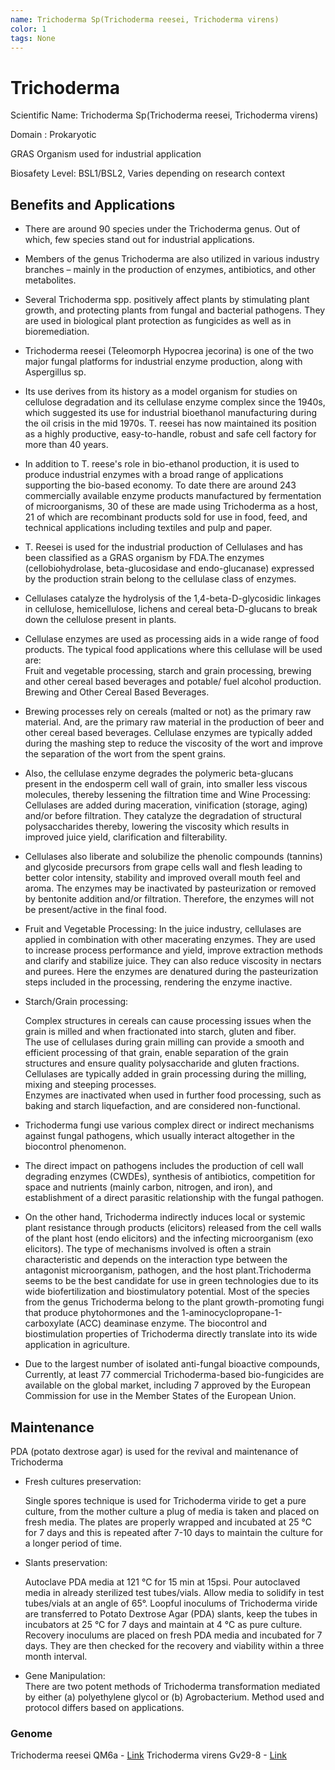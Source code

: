```yaml
---
name: Trichoderma Sp(Trichoderma reesei, Trichoderma virens)
color: 1
tags: None
---
```

# Trichoderma

Scientific Name: Trichoderma Sp(Trichoderma reesei, Trichoderma virens)

Domain : Prokaryotic

GRAS Organism used for industrial application

Biosafety Level: BSL1/BSL2, Varies depending on research context

## Benefits and Applications

- There are around 90 species under the Trichoderma genus. Out of which, few species
stand out for industrial applications.  
- Members of the genus Trichoderma are also utilized in various industry branches –
mainly in the production of enzymes, antibiotics, and other metabolites.  
- Several Trichoderma spp. positively affect plants by stimulating plant growth, and
protecting plants from fungal and bacterial pathogens. They are used in biological plant
protection as fungicides as well as in bioremediation.  
- Trichoderma reesei (Teleomorph Hypocrea jecorina) is one of the two major fungal
platforms for industrial enzyme production, along with Aspergillus sp.  
- Its use derives from its history as a model organism for studies on cellulose degradation
and its cellulase enzyme complex since the 1940s, which suggested its use for industrial
bioethanol manufacturing during the oil crisis in the mid 1970s. T. reesei has now
maintained its position as a highly productive, easy-to-handle, robust and safe cell
factory for more than 40 years.  
- In addition to T. reese's role in bio-ethanol production, it is used to produce industrial
enzymes with a broad range of applications supporting the bio-based economy. To date there are
around 243 commercially available enzyme products manufactured by fermentation of
microorganisms, 30 of these are made using Trichoderma as a host, 21 of which are
recombinant products sold for use in food, feed, and technical applications including
textiles and pulp and paper.  
- T. Reesei is used for the industrial production of Cellulases and has been classified as a
GRAS organism by FDA.The enzymes (cellobiohydrolase, beta-glucosidase and
endo-glucanase) expressed by the production strain belong to the cellulase class of
enzymes.
- Cellulases catalyze the hydrolysis of the 1,4-beta-D-glycosidic linkages in cellulose,
hemicellulose, lichens and cereal beta-D-glucans to break down the cellulose present in
plants.  
- Cellulase enzymes are used as processing aids in a wide range of food products. The
typical food applications where this cellulase will be used are:  
Fruit and vegetable processing, starch and grain processing, brewing and other cereal
based beverages and potable/ fuel alcohol production. Brewing and Other Cereal Based
Beverages.  
- Brewing processes rely on cereals (malted or not) as the primary raw material. And, are
the primary raw material in the production of beer and other cereal based beverages.
Cellulase enzymes are typically added during the mashing step to reduce the viscosity of
the wort and improve the separation of the wort from the spent grains.  
- Also, the cellulase enzyme degrades the polymeric beta-glucans present in the
endosperm cell wall of grain, into smaller less viscous molecules, thereby lessening the
filtration time and Wine Processing: Cellulases are added during maceration, vinification
(storage, aging) and/or before filtration. They catalyze the degradation of structural
polysaccharides thereby, lowering the viscosity which results in improved juice yield,
clarification and filterability.  
- Cellulases also liberate and solubilize the phenolic compounds (tannins) and glycoside
precursors from grape cells wall and flesh leading to better color intensity, stability and
improved overall mouth feel and aroma. The enzymes may be inactivated by
pasteurization or removed by bentonite addition and/or filtration. Therefore, the enzymes
will not be present/active in the final food.  
- Fruit and Vegetable Processing: In the juice industry, cellulases are applied in
combination with other macerating enzymes. They are used to increase process
performance and yield, improve extraction methods and clarify and stabilize juice.
They can also reduce viscosity in nectars and purees. Here the enzymes are denatured
during the pasteurization steps included in the processing, rendering the enzyme
inactive.  
- Starch/Grain processing:  

    Complex structures in cereals can cause processing issues when the grain is milled and
    when fractionated into starch, gluten and fiber.  
The use of cellulases during grain milling can provide a smooth and efficient processing
of that grain, enable separation of the grain structures and ensure quality polysaccharide
and gluten fractions.  
Cellulases are typically added in grain processing during the milling, mixing and steeping
processes.  
Enzymes are inactivated when used in further food processing, such as baking and
starch liquefaction, and are considered non-functional.
- Trichoderma fungi use various complex direct or indirect mechanisms against fungal
pathogens, which usually interact altogether in the biocontrol phenomenon.

- The direct impact on pathogens includes the production of cell wall degrading enzymes
(CWDEs), synthesis of antibiotics, competition for space and nutrients (mainly carbon,
nitrogen, and iron), and establishment of a direct parasitic relationship with the fungal
pathogen.  
- On the other hand, Trichoderma indirectly induces local or systemic plant resistance
through products (elicitors) released from the cell walls of the plant host (endo elicitors)
and the infecting microorganism (exo elicitors). The type of mechanisms involved is often
a strain characteristic and depends on the interaction type between the antagonist
microorganism, pathogen, and the host plant.Trichoderma seems to be the best
candidate for use in green technologies due to its wide biofertilization and biostimulatory
potential. Most of the species from the genus Trichoderma belong to the plant
growth-promoting fungi that produce phytohormones and the
1-aminocyclopropane-1-carboxylate (ACC) deaminase enzyme. The biocontrol and
biostimulation properties of Trichoderma directly translate into its wide application in
agriculture.  
- Due to the largest number of isolated anti-fungal bioactive compounds, Currently, at
least 77 commercial Trichoderma-based bio-fungicides are available on the global
market, including 7 approved by the European Commission for use in the Member
States of the European Union.

## Maintenance  

PDA (potato dextrose agar) is used for the revival and maintenance of Trichoderma  

- Fresh cultures preservation:  

    Single spores technique is used for Trichoderma viride to get a pure culture, from the
mother culture a plug of media is taken and placed on fresh media.
The plates are properly wrapped and incubated at 25 °C for 7 days and this is repeated
after 7-10 days to maintain the culture for a longer period of time.  
- Slants preservation:  

    Autoclave PDA media at 121 °C for 15 min at 15psi. Pour autoclaved media in already
sterilized test tubes/vials. Allow media to solidify in test tubes/vials at an angle of 65°.
Loopful inoculums of Trichoderma viride are transferred to Potato Dextrose Agar (PDA)
slants, keep the tubes in incubators at 25 °C for 7 days and maintain at 4 °C as pure
culture.  
Recovery inoculums are placed on fresh PDA media and incubated for 7 days. They are
then checked for the recovery and viability within a three month interval.  
- Gene Manipulation:  
    There are two potent methods of Trichoderma transformation mediated by either (a)
polyethylene glycol or (b) Agrobacterium. Method used and protocol differs based on
applications.  

### Genome

Trichoderma reesei QM6a - [Link](https://www.ncbi.nlm.nih.gov/datasets/taxonomy/431241/)
Trichoderma virens Gv29-8 - [Link](https://www.ncbi.nlm.nih.gov/datasets/taxonomy/413071/)
